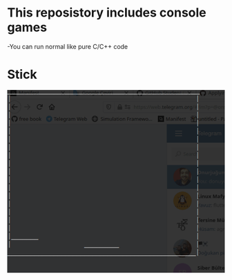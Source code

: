 # This reposistory includes console games
-You can run normal like pure C/C++ code



# Stick
<img src="scr1.gif" border="0" />

